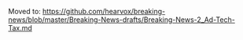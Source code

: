 Moved to:
https://github.com/hearvox/breaking-news/blob/master/Breaking-News-drafts/Breaking-News-2_Ad-Tech-Tax.md
